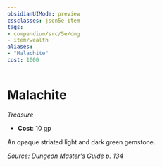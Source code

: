 ```yaml
---
obsidianUIMode: preview
cssclasses: json5e-item
tags:
- compendium/src/5e/dmg
- item/wealth
aliases: 
- "Malachite"
cost: 1000
---
```

# Malachite
*Treasure*  

- **Cost**: 10 gp

An opaque striated light and dark green gemstone.

*Source: Dungeon Master's Guide p. 134*
